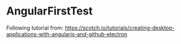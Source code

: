 # AngularFirstTest
Following tutorial from: https://scotch.io/tutorials/creating-desktop-applications-with-angularjs-and-github-electron